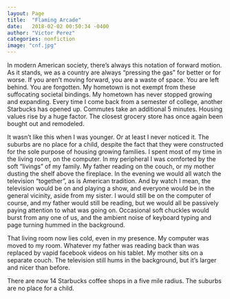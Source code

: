 ```yaml
---
layout: Page
title:  "Flaming Arcade"
date:   2018-02-02 00:50:34 -0400
author: "Victor Perez"
categories: nonfiction
image: "cnf.jpg"
---
```

In modern American society, there’s always this notation of forward motion. As it stands, we as a country are always “pressing the gas” for better or for worse. If you aren’t moving forward, you are a waste of space. You are left behind. You are forgotten. My hometown is not exempt from these suffocating societal bindings. My hometown has never stopped growing and expanding. Every time I come back from a semester of college, another Starbucks has opened up. Commutes take an additional 5 minutes. Housing values rise by a huge factor. The closest grocery store has once again been bought out and remodeled.

It wasn’t like this when I was younger. Or at least I never noticed it. The suburbs are no place for a child, despite the fact that they were constructed for the sole purpose of housing growing families. I spent most of my time in the living room, on the computer. In my peripheral I was comforted by the soft “livings” of my family. My father reading on the couch, or my mother dusting the shelf above the fireplace. In the evening we would all watch the television “together”, as is American tradition. And by watch I mean, the television would be on and playing a show, and everyone would be in the general vicinity, aside from my sister. I would still be on the computer of course, and my father would still be reading, but we would all be passively paying attention to what was going on. Occasional soft chuckles would burst from any one of us, and the ambient noise of keyboard typing and page turning hummed in the background.

That living room now lies cold, even in my presence. My computer was moved to my room. Whatever my father was reading back than was replaced by vapid facebook videos on his tablet. My mother sits on a separate couch. The television still hums in the background, but it’s larger and nicer than before.

There are now 14 Starbucks coffee shops in a five mile radius. The suburbs are no place for a child.
